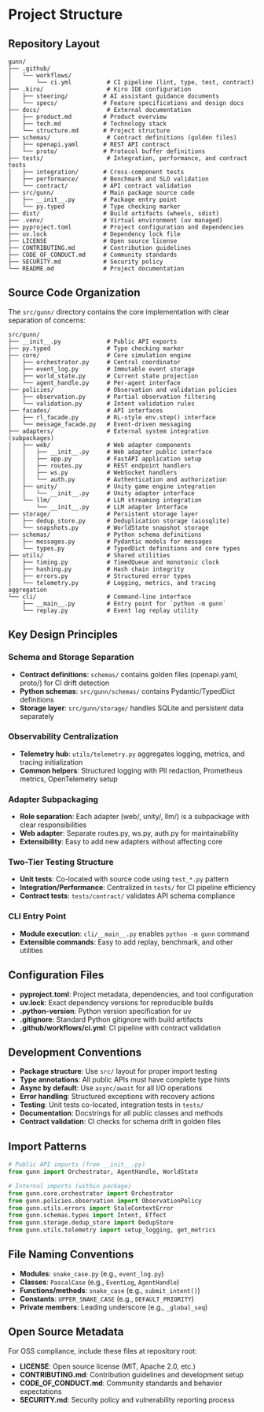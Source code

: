 # Project Structure

## Repository Layout

```
gunn/
├── .github/
│   └── workflows/
│       └── ci.yml          # CI pipeline (lint, type, test, contract)
├── .kiro/                  # Kiro IDE configuration
│   ├── steering/          # AI assistant guidance documents
│   └── specs/             # Feature specifications and design docs
├── docs/                   # External documentation
│   ├── product.md         # Product overview
│   ├── tech.md            # Technology stack
│   └── structure.md       # Project structure
├── schemas/                # Contract definitions (golden files)
│   ├── openapi.yaml       # REST API contract
│   └── proto/             # Protocol buffer definitions
├── tests/                  # Integration, performance, and contract tests
│   ├── integration/       # Cross-component tests
│   ├── performance/       # Benchmark and SLO validation
│   └── contract/          # API contract validation
├── src/gunn/              # Main package source code
│   ├── __init__.py        # Package entry point
│   └── py.typed           # Type checking marker
├── dist/                  # Build artifacts (wheels, sdist)
├── .venv/                 # Virtual environment (uv managed)
├── pyproject.toml         # Project configuration and dependencies
├── uv.lock                # Dependency lock file
├── LICENSE                # Open source license
├── CONTRIBUTING.md        # Contribution guidelines
├── CODE_OF_CONDUCT.md     # Community standards
├── SECURITY.md            # Security policy
└── README.md              # Project documentation
```

## Source Code Organization

The `src/gunn/` directory contains the core implementation with clear separation of concerns:

```
src/gunn/
├── __init__.py             # Public API exports
├── py.typed                # Type checking marker
├── core/                   # Core simulation engine
│   ├── orchestrator.py     # Central coordinator
│   ├── event_log.py        # Immutable event storage
│   ├── world_state.py      # Current state projection
│   └── agent_handle.py     # Per-agent interface
├── policies/               # Observation and validation policies
│   ├── observation.py      # Partial observation filtering
│   └── validation.py       # Intent validation rules
├── facades/                # API interfaces
│   ├── rl_facade.py        # RL-style env.step() interface
│   └── message_facade.py   # Event-driven messaging
├── adapters/               # External system integration (subpackages)
│   ├── web/                # Web adapter components
│   │   ├── __init__.py     # Web adapter public interface
│   │   ├── app.py          # FastAPI application setup
│   │   ├── routes.py       # REST endpoint handlers
│   │   ├── ws.py           # WebSocket handlers
│   │   └── auth.py         # Authentication and authorization
│   ├── unity/              # Unity game engine integration
│   │   └── __init__.py     # Unity adapter interface
│   └── llm/                # LLM streaming integration
│       └── __init__.py     # LLM adapter interface
├── storage/                # Persistent storage layer
│   ├── dedup_store.py      # Deduplication storage (aiosqlite)
│   └── snapshots.py        # WorldState snapshot storage
├── schemas/                # Python schema definitions
│   ├── messages.py         # Pydantic models for messages
│   └── types.py            # TypedDict definitions and core types
├── utils/                  # Shared utilities
│   ├── timing.py           # TimedQueue and monotonic clock
│   ├── hashing.py          # Hash chain integrity
│   ├── errors.py           # Structured error types
│   └── telemetry.py        # Logging, metrics, and tracing aggregation
└── cli/                    # Command-line interface
    ├── __main__.py         # Entry point for `python -m gunn`
    └── replay.py           # Event log replay utility
```

## Key Design Principles

### Schema and Storage Separation
- **Contract definitions**: `schemas/` contains golden files (openapi.yaml, proto/) for CI drift detection
- **Python schemas**: `src/gunn/schemas/` contains Pydantic/TypedDict definitions
- **Storage layer**: `src/gunn/storage/` handles SQLite and persistent data separately

### Observability Centralization
- **Telemetry hub**: `utils/telemetry.py` aggregates logging, metrics, and tracing initialization
- **Common helpers**: Structured logging with PII redaction, Prometheus metrics, OpenTelemetry setup

### Adapter Subpackaging
- **Role separation**: Each adapter (web/, unity/, llm/) is a subpackage with clear responsibilities
- **Web adapter**: Separate routes.py, ws.py, auth.py for maintainability
- **Extensibility**: Easy to add new adapters without affecting core

### Two-Tier Testing Structure
- **Unit tests**: Co-located with source code using `test_*.py` pattern
- **Integration/Performance**: Centralized in `tests/` for CI pipeline efficiency
- **Contract tests**: `tests/contract/` validates API schema compliance

### CLI Entry Point
- **Module execution**: `cli/__main__.py` enables `python -m gunn` command
- **Extensible commands**: Easy to add replay, benchmark, and other utilities

## Configuration Files

- **pyproject.toml**: Project metadata, dependencies, and tool configuration
- **uv.lock**: Exact dependency versions for reproducible builds
- **.python-version**: Python version specification for uv
- **.gitignore**: Standard Python gitignore with build artifacts
- **.github/workflows/ci.yml**: CI pipeline with contract validation

## Development Conventions

- **Package structure**: Use `src/` layout for proper import testing
- **Type annotations**: All public APIs must have complete type hints
- **Async by default**: Use `async/await` for all I/O operations
- **Error handling**: Structured exceptions with recovery actions
- **Testing**: Unit tests co-located, integration tests in `tests/`
- **Documentation**: Docstrings for all public classes and methods
- **Contract validation**: CI checks for schema drift in golden files

## Import Patterns

```python
# Public API imports (from __init__.py)
from gunn import Orchestrator, AgentHandle, WorldState

# Internal imports (within package)
from gunn.core.orchestrator import Orchestrator
from gunn.policies.observation import ObservationPolicy
from gunn.utils.errors import StaleContextError
from gunn.schemas.types import Intent, Effect
from gunn.storage.dedup_store import DedupStore
from gunn.utils.telemetry import setup_logging, get_metrics
```

## File Naming Conventions

- **Modules**: `snake_case.py` (e.g., `event_log.py`)
- **Classes**: `PascalCase` (e.g., `EventLog`, `AgentHandle`)
- **Functions/methods**: `snake_case` (e.g., `submit_intent()`)
- **Constants**: `UPPER_SNAKE_CASE` (e.g., `DEFAULT_PRIORITY`)
- **Private members**: Leading underscore (e.g., `_global_seq`)

## Open Source Metadata

For OSS compliance, include these files at repository root:
- **LICENSE**: Open source license (MIT, Apache 2.0, etc.)
- **CONTRIBUTING.md**: Contribution guidelines and development setup
- **CODE_OF_CONDUCT.md**: Community standards and behavior expectations
- **SECURITY.md**: Security policy and vulnerability reporting process
